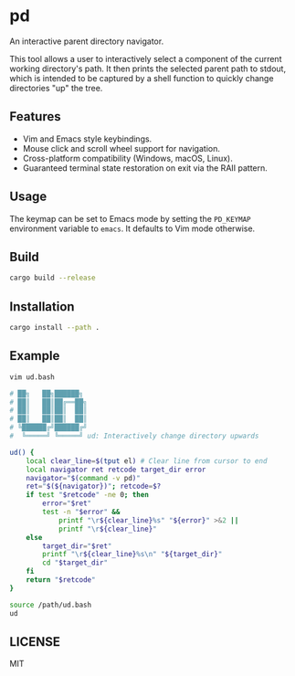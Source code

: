 # pd

An interactive parent directory navigator.

This tool allows a user to interactively select a component of the current
working directory's path. It then prints the selected parent path to stdout,
which is intended to be captured by a shell function to quickly change
directories "up" the tree.

## Features
- Vim and Emacs style keybindings.
- Mouse click and scroll wheel support for navigation.
- Cross-platform compatibility (Windows, macOS, Linux).
- Guaranteed terminal state restoration on exit via the RAII pattern.

## Usage
The keymap can be set to Emacs mode by setting the `PD_KEYMAP` environment
variable to `emacs`. It defaults to Vim mode otherwise.

## Build
```sh
cargo build --release
```

## Installation
```sh
cargo install --path .
```

## Example
```sh
vim ud.bash
```

```bash
# ██╗   ██╗██████╗
# ██║   ██║██╔══██╗
# ██║   ██║██║  ██║
# ██║   ██║██║  ██║
# ╚██████╔╝██████╔╝
#  ╚═════╝ ╚═════╝ ud: Interactively change directory upwards

ud() {
    local clear_line=$(tput el) # Clear line from cursor to end
    local navigator ret retcode target_dir error
    navigator="$(command -v pd)"
    ret="$(${navigator})"; retcode=$?
    if test "$retcode" -ne 0; then
        error="$ret"
        test -n "$error" &&
            printf "\r${clear_line}%s" "${error}" >&2 ||
            printf "\r${clear_line}"
    else
        target_dir="$ret"
        printf "\r${clear_line}%s\n" "${target_dir}"
        cd "$target_dir"
    fi
    return "$retcode"
}
```

```sh
source /path/ud.bash
ud
```

## LICENSE
MIT
